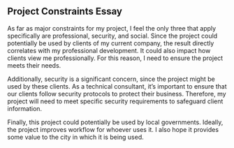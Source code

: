 ## Project Constraints Essay

As far as major constraints for my project, I feel the only three that apply specifically are professional, security, and social. Since the project could potentially be used by clients of my current company, the result directly correlates with my professional development. It could also impact how clients view me professionally. For this reason, I need to ensure the project meets their needs.

Additionally, security is a significant concern, since the project might be used by these clients. As a technical consultant, it’s important to ensure that our clients follow security protocols to protect their business. Therefore, my project will need to meet specific security requirements to safeguard client information. 

Finally, this project could potentially be used by local governments. Ideally, the project improves workflow for whoever uses it. I also hope it provides some value to the city in which it is being used. 
